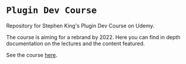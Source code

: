 # `Plugin Dev Course`
Repository for Stephen King's Plugin Dev Course on Udemy.

The course is aiming for a rebrand by 2022. Here you can find in depth documentation on the lectures and the content featured.

See the course [here](https://www.udemy.com/course/develop-minecraft-plugins-java-programming/).

